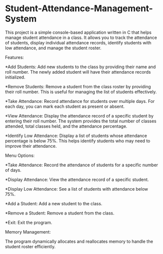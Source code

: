 # Student-Attendance-Management-System
This project is a simple console-based application written in C that helps manage student attendance in a class. It allows you to track the attendance of students, display individual attendance records, identify students with low attendance, and manage the student roster.

Features:

*Add Students: Add new students to the class by providing their name and roll number. The newly added student will have their attendance records initialized.

*Remove Students: Remove a student from the class roster by providing their roll number. This is useful for managing the list of students effectively.

*Take Attendance: Record attendance for students over multiple days. For each day, you can mark each student as present or absent.

*View Attendance: Display the attendance record of a specific student by entering their roll number. The system provides the total number of classes attended, total classes held, and the attendance percentage.

*Identify Low Attendance: Display a list of students whose attendance percentage is below 75%. This helps identify students who may need to improve their attendance.


Menu Options:

*Take Attendance: Record the attendance of students for a specific number of days.

*Display Attendance: View the attendance record of a specific student.

*Display Low Attendance: See a list of students with attendance below 75%.

*Add a Student: Add a new student to the class.

*Remove a Student: Remove a student from the class.

*Exit: Exit the program.

Memory Management: 

The program dynamically allocates and reallocates memory to handle the student roster efficiently.


